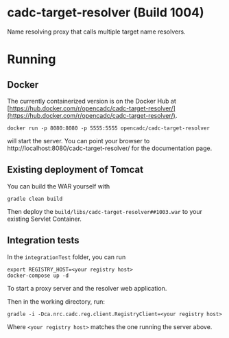 # cadc-target-resolver (Build 1004)
Name resolving proxy that calls multiple target name resolvers.

# Running

## Docker

The currently containerized version is on the Docker Hub at [https://hub.docker.com/r/opencadc/cadc-target-resolver/](https://hub.docker.com/r/opencadc/cadc-target-resolver/).

```
docker run -p 8080:8080 -p 5555:5555 opencadc/cadc-target-resolver
```

will start the server.  You can point your browser to http://localhost:8080/cadc-target-resolver/ for the documentation page.

## Existing deployment of Tomcat

You can build the WAR yourself with

```
gradle clean build
```

Then deploy the `build/libs/cadc-target-resolver##1003.war` to your existing Servlet Container.


## Integration tests

In the `integrationTest` folder, you can run

```
export REGISTRY_HOST=<your registry host>
docker-compose up -d
```

To start a proxy server and the resolver web application.

Then in the working directory, run:

```
gradle -i -Dca.nrc.cadc.reg.client.RegistryClient=<your registry host>
```

Where `<your registry host>` matches the one running the server above.
